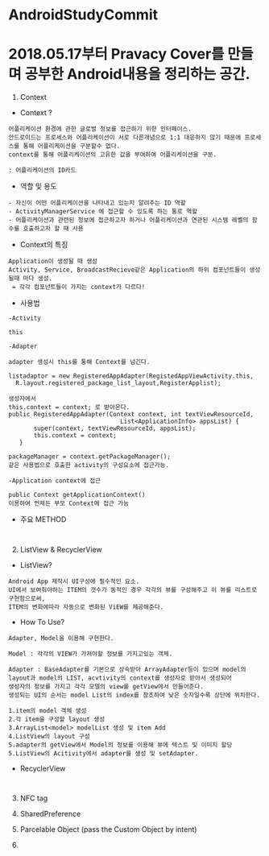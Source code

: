 # AndroidStudyCommit

# 2018.05.17부터 Pravacy Cover를 만들며 공부한 Android내용을 정리하는 공간.

1. Context

 + Context ?

```
어플리케이션 환경에 관한 글로벌 정보를 접근하기 위한 인터페이스.
안드로이드는 프로세스와 어플리케이션이 서로 다른개념으로 1:1 대응하지 않기 때문에 프로세스를 통해 어플리케이션을 구분할수 없다.
context를 통해 어플리케이션의 고유한 값을 부여하여 어플리케이션을 구분.

: 어플리케이션의 ID카드
```

 + 역할 및 용도

```
- 자신이 어떤 어플리케이션을 나타내고 있는지 알려주는 ID 역할
- ActivityManagerService 에 접근할 수 있도록 하는 통로 역할
- 어플리케이션과 관련된 정보에 접근하고자 하거나 어플리케이션과 연관된 시스템 레벨의 함수를 호출하고자 할 때 사용
```
+ Context의 특징

```
Application이 생성될 때 생성
Activity, Service, BroadcastRecieve같은 Application의 하위 컴포넌트들이 생성 될때 마다 생성.
 = 각각 컴포넌트들이 가지는 context가 다르다!
```

- 사용법

```
-Activity

this

-Adapter

adapter 생성시 this를 통해 Context를 넘긴다.

listadaptor = new RegisteredAppAdapter(RegistedAppViewActivity.this,
  R.layout.registered_package_list_layout,RegisterApplist);

생성자에서
this.context = context; 로 받아온다.
public RegisteredAppAdapter(Context context, int textViewResourceId,
                               List<ApplicationInfo> appsList) {
       super(context, textViewResourceId, appsList);
       this.context = context;
   }

packageManager = context.getPackageManager();
같은 사용법으로 호출한 activity의 구성요소에 접근가능.

-Application context에 접근

public Context getApplicationContext()
이용하여 언제든 부모 Context에 접근 가능

```

- 주요 METHOD

```


```

2. ListView & RecyclerView

 +  ListView?
 ```
Android App 제작시 UI구성에 필수적인 요소.
UI에서 보여줘야하는 ITEM의 갯수가 동적인 경우 각각의 뷰를 구성해주고 이 뷰를 리스트로 구현함으로써,
ITEM의 변화에따라 자동으로 변화된 ViEW를 제공해준다.
 ```


+ How To Use?
```
Adapter, Model을 이용해 구현한다.

Model : 각각의 VIEW가 가져야할 정보를 가지고있는 객체.

Adapter : BaseAdapter를 기본으로 상속받아 ArrayAdapter등이 있으며 model의 layout과 model의 LIST, acvtivity의 context를 생성자로 받아서 생성되어
생성자의 정보를 가지고 각각 모델의 view를 getView에서 만들어준다.
생성되는 UI의 순서는 model List의 index를 참조하여 낮은 숫자일수록 상단에 위치한다.

1.item의 model 객체 생성
2.각 item을 구성할 layout 생성
3.ArrayList<model> modelList 생성 및 item Add
4.ListView의 layout 구성
5.adapter의 getView에서 Model의 정보를 이용해 뷰에 텍스트 및 이미지 할당
5.ListView의 Acitivity에서 adapter를 생성 및 setAdapter.

```

 + RecyclerView
```


```

3. NFC tag

4. SharedPreference

5. Parcelable Object (pass the Custom Object by intent)

6.
